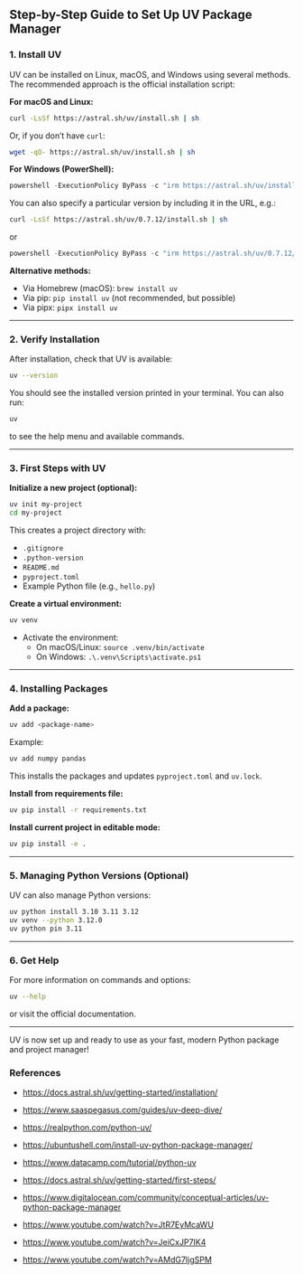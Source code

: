 ## Step-by-Step Guide to Set Up UV Package Manager

### 1. Install UV

UV can be installed on Linux, macOS, and Windows using several methods. The recommended approach is the official installation script:

**For macOS and Linux:**

```bash
curl -LsSf https://astral.sh/uv/install.sh | sh
```

Or, if you don’t have `curl`:

```bash
wget -qO- https://astral.sh/uv/install.sh | sh
```

**For Windows (PowerShell):**

```powershell
powershell -ExecutionPolicy ByPass -c "irm https://astral.sh/uv/install.ps1 | iex"
```

You can also specify a particular version by including it in the URL, e.g.:

```bash
curl -LsSf https://astral.sh/uv/0.7.12/install.sh | sh
```

or

```powershell
powershell -ExecutionPolicy ByPass -c "irm https://astral.sh/uv/0.7.12/install.ps1 | iex"
```

**Alternative methods:**

- Via Homebrew (macOS): `brew install uv`
- Via pip: `pip install uv` (not recommended, but possible)
- Via pipx: `pipx install uv` 

---

### 2. Verify Installation

After installation, check that UV is available:

```bash
uv --version
```

You should see the installed version printed in your terminal.
You can also run:

```bash
uv
```

to see the help menu and available commands.

---

### 3. First Steps with UV

**Initialize a new project (optional):**

```bash
uv init my-project
cd my-project
```

This creates a project directory with:

- `.gitignore`
- `.python-version`
- `README.md`
- `pyproject.toml`
- Example Python file (e.g., `hello.py`)


**Create a virtual environment:**

```bash
uv venv
```

- Activate the environment:
    - On macOS/Linux: `source .venv/bin/activate`
    - On Windows: `.\.venv\Scripts\activate.ps1`


---

### 4. Installing Packages

**Add a package:**

```bash
uv add <package-name>
```

Example:

```bash
uv add numpy pandas
```

This installs the packages and updates `pyproject.toml` and `uv.lock`.

**Install from requirements file:**

```bash
uv pip install -r requirements.txt
```

**Install current project in editable mode:**

```bash
uv pip install -e .
```


---

### 5. Managing Python Versions (Optional)

UV can also manage Python versions:

```bash
uv python install 3.10 3.11 3.12
uv venv --python 3.12.0
uv python pin 3.11
```


---

### 6. Get Help

For more information on commands and options:

```bash
uv --help
```

or visit the official documentation.

---

UV is now set up and ready to use as your fast, modern Python package and project manager!

### References

- https://docs.astral.sh/uv/getting-started/installation/

- https://www.saaspegasus.com/guides/uv-deep-dive/

- https://realpython.com/python-uv/

- https://ubuntushell.com/install-uv-python-package-manager/

- https://www.datacamp.com/tutorial/python-uv

- https://docs.astral.sh/uv/getting-started/first-steps/

- https://www.digitalocean.com/community/conceptual-articles/uv-python-package-manager

- https://www.youtube.com/watch?v=JtR7EyMcaWU

- https://www.youtube.com/watch?v=JeiCxJP7IK4

- https://www.youtube.com/watch?v=AMdG7IjgSPM

